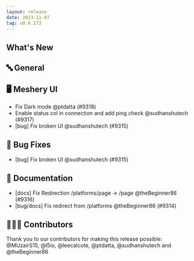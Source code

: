 ```yaml
---
layout: release
date: 2023-11-07
tag: v0.6.173
---
```


## What's New
## 🔤 General
## 🖥 Meshery UI

- Fix Dark mode @ptdatta (#9318)
- Enable status col in connection and add ping check @sudhanshutech (#9317)
- [bug] Fix broken UI  @sudhanshutech (#9315)

## 🐛 Bug Fixes

- [bug] Fix broken UI  @sudhanshutech (#9315)

## 📖 Documentation

- [docs] Fix Redirection /platforms/page -> /page @theBeginner86 (#9316)
- [bug/docs] Fix redirect from /platforms @theBeginner86 (#9314)

## 👨🏽‍💻 Contributors

Thank you to our contributors for making this release possible:
@MUzairS15, @l5io, @leecalcote, @ptdatta, @sudhanshutech and @theBeginner86
